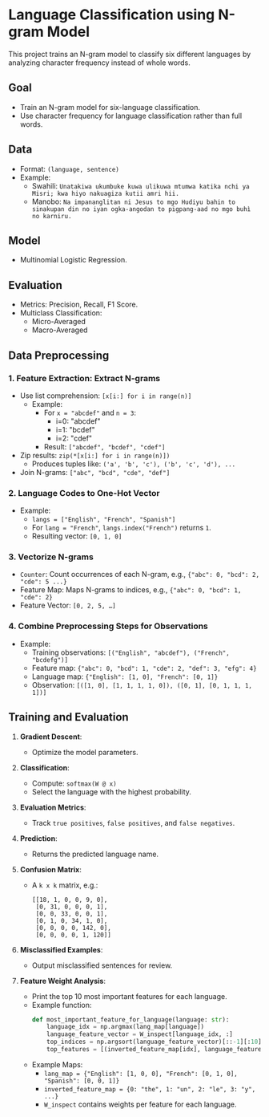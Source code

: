 # Language Classification using N-gram Model

This project trains an N-gram model to classify six different languages by analyzing character frequency instead of whole words.

## Goal
- Train an N-gram model for six-language classification.
- Use character frequency for language classification rather than full words.

## Data
- Format: `(language, sentence)`
- Example:
  - Swahili: `Unatakiwa ukumbuke kuwa ulikuwa mtumwa katika nchi ya Misri; kwa hiyo nakuagiza kutii amri hii.`
  - Manobo: `Na impananglitan ni Jesus to mgo Hudiyu bahin to sinakupan din no iyan ogka-angodan to pigpang-aad no mgo buhì no karniru.`

## Model
- Multinomial Logistic Regression.

## Evaluation
- Metrics: Precision, Recall, F1 Score.
- Multiclass Classification:
  - Micro-Averaged
  - Macro-Averaged

## Data Preprocessing

### 1. Feature Extraction: Extract N-grams
- Use list comprehension: `[x[i:] for i in range(n)]`
  - Example:
    - For `x = "abcdef"` and `n = 3`:
      - i=0: "abcdef"
      - i=1: "bcdef"
      - i=2: "cdef"
    - Result: `["abcdef", "bcdef", "cdef"]`
- Zip results: `zip(*[x[i:] for i in range(n)])`
  - Produces tuples like: `('a', 'b', 'c'), ('b', 'c', 'd'), ...`
- Join N-grams: `["abc", "bcd", "cde", "def"]`

### 2. Language Codes to One-Hot Vector
- Example:
  - `langs = ["English", "French", "Spanish"]`
  - For `lang = "French"`, `langs.index("French")` returns `1`.
  - Resulting vector: `[0, 1, 0]`

### 3. Vectorize N-grams
- `Counter`: Count occurrences of each N-gram, e.g., `{"abc": 0, "bcd": 2, "cde": 5 ...}`
- Feature Map: Maps N-grams to indices, e.g., `{"abc": 0, "bcd": 1, "cde": 2}`
- Feature Vector: `[0, 2, 5, …]`

### 4. Combine Preprocessing Steps for Observations
- Example:
  - Training observations: `[("English", "abcdef"), ("French", "bcdefg")]`
  - Feature map: `{"abc": 0, "bcd": 1, "cde": 2, "def": 3, "efg": 4}`
  - Language map: `{"English": [1, 0], "French": [0, 1]}`
  - Observation: `[([1, 0], [1, 1, 1, 1, 0]), ([0, 1], [0, 1, 1, 1, 1])]`

## Training and Evaluation

1. **Gradient Descent**:
   - Optimize the model parameters.

2. **Classification**:
   - Compute: `softmax(W @ x)`
   - Select the language with the highest probability.

3. **Evaluation Metrics**:
   - Track `true positives`, `false positives`, and `false negatives`.

4. **Prediction**:
   - Returns the predicted language name.

5. **Confusion Matrix**:
   - A `k x k` matrix, e.g.:
     ```plaintext
     [[18, 1, 0, 0, 9, 0],
      [0, 31, 0, 0, 0, 1],
      [0, 0, 33, 0, 0, 1],
      [0, 1, 0, 34, 1, 0],
      [0, 0, 0, 0, 142, 0],
      [0, 0, 0, 0, 1, 120]]
     ```

6. **Misclassified Examples**:
   - Output misclassified sentences for review.

7. **Feature Weight Analysis**:
   - Print the top 10 most important features for each language.
   - Example function:
     ```python
     def most_important_feature_for_language(language: str):
         language_idx = np.argmax(lang_map[language])
         language_feature_vector = W_inspect[language_idx, :]
         top_indices = np.argsort(language_feature_vector)[::-1][:10]
         top_features = [(inverted_feature_map[idx], language_feature_vector[idx]) for idx in top_indices]
     ```
   - Example Maps:
     - `lang_map = {"English": [1, 0, 0], "French": [0, 1, 0], "Spanish": [0, 0, 1]}`
     - `inverted_feature_map = {0: "the", 1: "un", 2: "le", 3: "y", ...}`
     - `W_inspect` contains weights per feature for each language.

